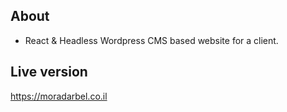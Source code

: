 ## About
- React & Headless Wordpress CMS based website for a client.

## Live version
https://moradarbel.co.il

